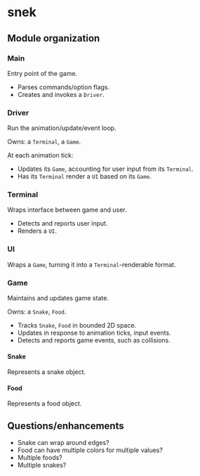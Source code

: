 # snek

## Module organization

### Main
Entry point of the game.

- Parses commands/option flags.
- Creates and invokes a `Driver`.

### Driver
Run the animation/update/event loop.

Owns: a `Terminal`, a `Game`.

At each animation tick:
- Updates its `Game`, accounting for user input from its `Terminal`.
- Has its `Terminal` render a `UI` based on its `Game`.

### Terminal
Wraps interface between game and user.

- Detects and reports user input.
- Renders a `UI`.

### UI
Wraps a `Game`, turning it into a `Terminal`-renderable format.

### Game
Maintains and updates game state.

Owns: a `Snake`, `Food`.

- Tracks `Snake`, `Food` in bounded 2D space.
- Updates in response to animation ticks, input events.
- Detects and reports game events, such as collisions.

#### Snake
Represents a snake object.

#### Food
Represents a food object.

## Questions/enhancements
- Snake can wrap around edges?
- Food can have multiple colors for multiple values?
- Multiple foods?
- Multiple snakes?